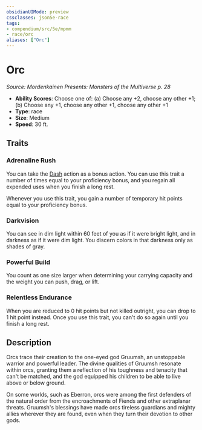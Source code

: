 ```yaml
---
obsidianUIMode: preview
cssclasses: json5e-race
tags:
- compendium/src/5e/mpmm
- race/orc
aliases: ["Orc"]
---
```

# Orc
*Source: Mordenkainen Presents: Monsters of the Multiverse p. 28*  

- **Ability Scores**: Choose one of: (a) Choose any +2, choose any other +1; (b) Choose any +1, choose any other +1, choose any other +1
- **Type**: race
- **Size**: Medium
- **Speed**: 30 ft.

## Traits

### Adrenaline Rush

You can take the [Dash](_actions.md#Dash) action as a bonus action. You can use this trait a number of times equal to your proficiency bonus, and you regain all expended uses when you finish a long rest.

Whenever you use this trait, you gain a number of temporary hit points equal to your proficiency bonus.

### Darkvision

You can see in dim light within 60 feet of you as if it were bright light, and in darkness as if it were dim light. You discern colors in that darkness only as shades of gray.

### Powerful Build

You count as one size larger when determining your carrying capacity and the weight you can push, drag, or lift.

### Relentless Endurance

When you are reduced to 0 hit points but not killed outright, you can drop to 1 hit point instead. Once you use this trait, you can't do so again until you finish a long rest.

## Description

Orcs trace their creation to the one-eyed god Gruumsh, an unstoppable warrior and powerful leader. The divine qualities of Gruumsh resonate within orcs, granting them a reflection of his toughness and tenacity that can't be matched, and the god equipped his children to be able to live above or below ground.

On some worlds, such as Eberron, orcs were among the first defenders of the natural order from the encroachments of Fiends and other extraplanar threats. Gruumsh's blessings have made orcs tireless guardians and mighty allies wherever they are found, even when they turn their devotion to other gods.